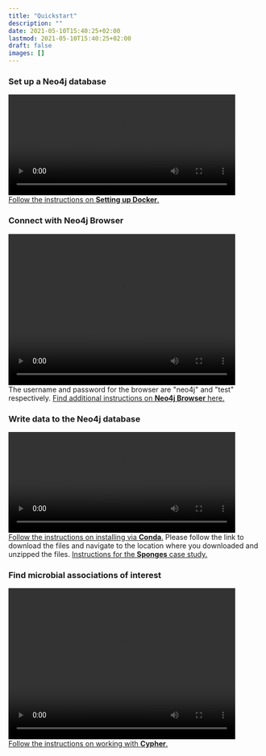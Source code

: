 ```yaml
---
title: "Quickstart"
description: ""
date: 2021-05-10T15:40:25+02:00
lastmod: 2021-05-10T15:40:25+02:00
draft: false
images: []
---
```


<h3>Set up a Neo4j database</h3>
<video controls="" height="200" width="450">
<source src="/videos/docker.mp4" type="video/mp4"> </source>
</video><br>
<a href="/neo4j/docker/docker">Follow the instructions on <b>Setting up Docker</b>.</a>
<h3>Connect with Neo4j Browser</h3>
<video controls="" height="300" width="450">
<source src="/videos/browser.mp4" type="video/mp4"> </source>
</video><br>
The username and password for the browser are "neo4j" and "test" respectively. <a href="/neo4j/browser/browser">Find additional instructions on <b>Neo4j Browser</b> here.</a>
<h3>Write data to the Neo4j database</h3>
<video controls="" height="200" width="450">
<source src="/videos/mako.mp4" type="video/mp4"> </source>
</video><br>
<a href="/installation/instructions/conda/">Follow the instructions on installing via <b>Conda</b>.</a>
Please follow the link to download the files and navigate to the location where you downloaded and unzipped the files. <a href="/examples/sponges/intro">Instructions for the <b>Sponges</b> case study.</a>
<h3>Find microbial associations of interest</h3>
<video controls="" height="300" width="450">
<source src="/videos/query.mp4" type="video/mp4"> </source>
</video><br>
<a href="/cypher/introduction/intro">Follow the instructions on working with <b>Cypher</b>.</a>
